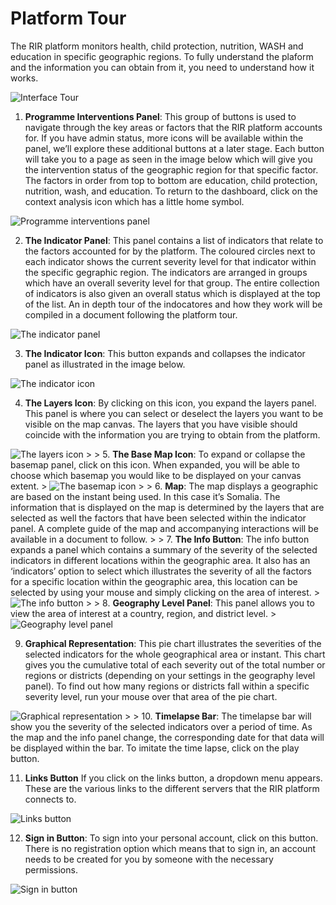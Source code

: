 # Platform Tour
>

The RIR platform monitors health, child protection, nutrition, WASH and education in specific geographic regions. To fully understand 
the plaform and the information you can obtain from it, you need to understand how it works.
>
![Interface Tour](../img/platform-tour.png "Platform Tour")
>
>
1. **Programme Interventions Panel**: 
    This group of buttons is used to navigate through the key areas or factors that the RIR platform accounts for. If you have admin status,
    more icons will be available within the panel, we’ll explore these additional buttons at a later stage. Each button will take you to a page
    as seen in the image below which will give you the intervention status of the geographic region for that specific factor. The factors in order
    from top to bottom are education, child protection, nutrition, wash, and education. To return     to the dashboard, click on the context 
    analysis icon which has a little home symbol.
    >
![Programme interventions panel](../img/intervention-panel.png "Programme interventions panel")
 >   
 >   
2. **The Indicator Panel**: 
     This panel contains a list of indicators that relate to the factors accounted for by the platform. The coloured circles next to each indicator
     shows the current severity level for that indicator within the specific gegraphic region. The indicators are arranged in groups which have an 
     overall severity level for that group. The entire collection of indicators is also given an overall status which is displayed at the top of the list.
     An in depth tour of the indocatores and how they work will be compiled in a document following the platform tour.
    >
![The indicator panel](../img/indicator-panel.png "The indicator panel")
  >
  >
3. **The Indicator Icon**:
     This button expands and collapses the indicator panel as illustrated in the image below.
  >
 ![The indicator icon](../img/indicator-button.png "The indicator icon")
  >
  >
4. **The Layers Icon**:
     By clicking on this icon, you expand the layers panel. This panel is where you can select or deselect the layers you want to be visible on the map canvas.
     The layers that you have visible should coincide with the information you are trying to obtain from the platform.
     >
  ![The layers icon](../img/layers-button.png "The layers icon")
     >
     >
5. **The Base Map Icon**:
     To expand or collapse the basemap panel, click on this icon. When expanded, you will be able to choose which basemap you would like to be displayed
     on your canvas extent.
    >
  ![The basemap icon](../img/basemap-button.png "The basemap icon")
     >
     >
6. **Map**:
     The map displays a geographic are based on the instant being used. In this case it’s Somalia. The information that is displayed on the map is determined
     by the layers that are selected as well the factors that have been selected within the indicator panel. A complete guide of the map and accompanying 
     interactions will be available in a document to follow.
     >
     >
7. **The Info Button**:
     The info button expands a panel which contains a summary of the severity of the selected indicators in different locations within the geographic area. 
     It also has an ‘indicators’ option to select which illustrates the severity of all the factors for a specific location within the geographic area,
     this location can be selected by using your mouse and simply clicking on the area of interest.
     >
  ![The info button](../img/info-button.png "The info button")
     >
     >
8. **Geography Level Panel**:
     This panel allows you to view the area of interest at a country, region, and district level. 
     >
  ![Geography level panel](../img/geography-level-panel.png "Geography level panel")
   >
   >
9. **Graphical Representation**:
     This pie chart illustrates the severities of the selected indicators for the whole geographical area or instant. This chart gives you the cumulative 
     total of each severity out of the total number or regions or districts (depending on your settings in the geography level panel). To find out how many 
     regions or districts fall within a specific severity level, run your mouse over that area of the pie chart. 
     >
  ![Graphical representation](../img/graphical-representation.png "Graphical representation")
     >
     >
10. **Timelapse Bar**:
      The timelapse bar will show you the severity of the selected indicators over a period of time. As the map and the info panel change, the corresponding date
      for that data will be displayed within the bar. To imitate the time lapse, click on the play button. 
   >
   >
11. **Links Button**
      If you click on the links button, a dropdown menu appears. These are the various links to the different servers that the RIR platform connects to.
      >
  ![Links button](../img/links.png "Links button")
   >
   >
12. **Sign in Button**:
      To sign into your personal account, click on this button. There is no registration option which means that to sign in, an account needs to be created
      for you by someone with the necessary permissions.
    >  
  ![Sign in button](../img/sign-in.png "Sign in button")
>
>

